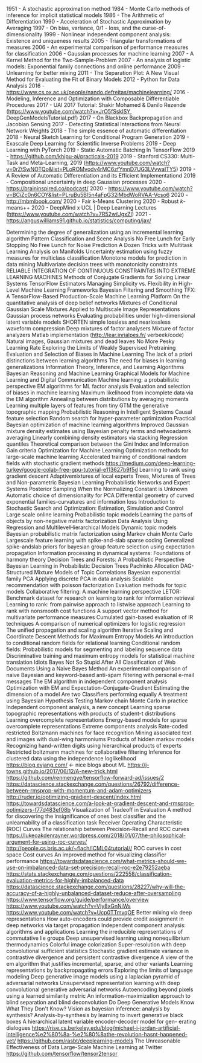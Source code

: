 1951 - A stochastic approximation method
1984 - Monte Carlo methods of inference for implicit statistical models
1986 - The Arithmetic of Differentiation
1990 - Acceleration of Stochastic Approximation by Averaging
1997 - On bias, variance, 0/1 - loss, and the curse-of-dimensionality
1999 - Nonlinear independent component analysis: Existence and uniqueness results
2005 - Triangular transformations of measures
2006 - An experimental comparison of performance measures for classification
2006 - Gaussian processes for machine learning
2007 - A Kernel Method for the Two-Sample-Problem
2007 - An analysis of logistic models: Exponential family connections and online performance
2009 - Unlearning for better mixing
2011 - The Separation Plot: A New Visual Method for Evaluating the Fit of Binary Models
2012 - Python for Data Analysis
2016 - https://www.cs.ox.ac.uk/people/nando.defreitas/machinelearning/
2016 - Modeling, Inference and Optimization with Composable Differentiable Procedures 
2017 - UAI 2017 Tutorial: Shakir Mohamed & Danilo Rezende (https://www.youtube.com/watch?v=JrO5fSskISY, DeepGenModelsTutorial.pdf)
2017 - On Blackbox Backpropagation and Jacobian Sensing
2017 - Detecting Statistical Interactions from Neural Network Weights
2018 - The simple essence of automatic differentiation
2018 - Neural Sketch Learning for Conditional Program Generation
2019 - Exascale Deep Learning for Scientific Inverse Problems
2019 - Deep Learning with PyTorch
2019 - Static Automatic Batching In TensorFlow
2019 - https://github.com/khipu-ai/practicals-2019
2019 - Stanford CS330: Multi-Task and Meta-Learning, 2019 (https://www.youtube.com/watch?v=0rZtSwNOTQo&list=PLoROMvodv4rMC6zfYmnD7UG3LVvwaITY5)
2019 - A Review of Automatic Differentiation and its Efficient Implementationd
2019 - Compositional uncertainty in deep Gaussian processes
2020 - https://braininspired.co/podcast/
2020 - https://www.youtube.com/watch?v=BCiZc0n6COY&list=PLruBu5BI5n4aFpG32iMbdWoRVAA-Vcso6
2020 - http://mbmlbook.com/
2020 - Fair k-Means Clustering
2020 - Robust $k$-means++
2020 - DeepMind x UCL | Deep Learning Lectures (https://www.youtube.com/watch?v=7R52wiUgxZI)
2021 - https://anguswilliams91.github.io/statistics/computing/jax/

Determining the degree of generalization using an incremental learning algorithm
Pattern Classification and Scene Analysis
No Free Lunch for Early Stopping
No Free Lunch for Noise Prediction
A Dozen Tricks with Multitask Learning
Analysis on Manifolds
Uncertainty estimation using fuzzy measures for multiclass classification
Monotone models for prediction in data mining
Multivariate decision trees with monotonicity constraints
RELIABLE INTEGRATION OF CONTINUOUS CONSTRAINTdS INTO EXTREME LEARNING MACHINES
Methods of Conjugate Gradients for Solving Linear Systems
TensorFlow Estimators Managing Simplicity vs. Flexibility in High-Level Machine Learning Frameworks
Bayesian Filtering and Smoothing
TFX: A TensorFlow-Based Production-Scale Machine Learning Platform
On the quantitative analysis of deep belief networks
Mixtures of Conditional Gaussian Scale Mixtures Applied to Multiscale Image Representations
Gaussian process networks
Evaluating probabilities under high-dimensional latent variable models
SHORTEN simple lossless and nearlossless waveform compression
Deep mixtures of factor analysers
Mixture of factor analyzers Matlab implementation (http://lear.inrialpes.fr/ verbeek/code)
Natural images, Gaussian mixtures and dead leaves
No More Pesky Learning Rate
Exploring the Limits of Weakly Supervised Pretraining
Evaluation and Selection of Biases in Machine Learning
The lack of a priori distinctions between learning algorithms
The need for biases in learning generalizations
Information Theory, Inference, and Learning Algorithms
Bayesian Reasoning and Machine Learning
Graphical Models for Machine Learning and Digital Communication
Machine learning: a probabilistic perspective
EM algorithms for ML factor analysis
Evaluation and selection of biases in machine learning
Maximum likelihood from incomplete data via the EM algorithm
Annealing between distributions by averaging moments
Learning multiple layers of features from tiny 
GTM the generative topographic mapping
Probabilistic Reasoning in Intelligent Systems
Causal feature selection
Random search for hyper-parameter optimization
Practical Bayesian optimization of machine learning algorithms
Improved Gaussian mixture density estimates using Bayesian penalty terms and netwoadamrk averaging
Linearly combining density estimators via stacking
Regression quantiles
Theoretical comparison between the Gini Index and Information Gain criteria
Optimization for Machine Learning
Optimization methods for large-scale machine learning
Accelerated training of conditional random fields with stochastic gradient methods
https://medium.com/deep-learning-turkey/google-colab-free-gpu-tutorial-e113627b9f5d
Learning to rank using gradient descent
Adaptivemixtures of local experts
Trees, Mixtures of Trees and Non-parametric Bayesian Learning
Probabilistic Networks and Expert Systems
Posterior Sampling When the Normalizing Constant is Unknown
Automatic choice of dimensionality for PCA
Differential geometry of curved exponential families-curvatures and information loss
Introduction to Stochastic Search and Optimization: Estimation, Simulation and Control
Large scale online learning
Probabilistic topic models
Learning the parts of objects by non-negative matrix factorization
Data Analysis Using Regression and MultilevelHierarchical Models
Dynamic topic models
Bayesian probabilistic matrix factorization using Markov chain Monte Carlo
Largescale feature learning with spike-and-slab sparse coding
Generalized spike-andslab priors for bayesian group feature selection using expectation propagation
Information processing in dynamical systems: Foundations of harmony theory
Decision Trees and Forests: A Probabilistic Perspective
Bayesian Learning in Probabilistic Decision Trees
Pachinko Allocation DAG-Structured Mixture Models of Topic Correlations
Bayesian exponential family PCA
Applying discrete PCA in data analysis
Scalable recommendation with poisson factorization
Evaluation methods for topic models
Collaborative filtering: A machine learning perspective
LETOR: Benchmark dataset for research on learning to rank for information retrieval
Learning to rank: from pairwise approach to listwise approach
Learning to rank with nonsmooth cost functions
A support vector method for multivariate performance measures
Cumulated gain-based evaluation of IR techniques
A comparison of numerical optimizers for logistic regression
The unified propagation and scaling algorithm
Iterative Scaling and Coordinate Descent Methods for Maximum Entropy Models
An introduction to conditional random fields for relational learning
Conditional random fields: Probabilistic models for segmenting and labeling sequence data
Discriminative training and maximum entropy models for statistical machine translation
Idiots Bayes Not So Stupid After All
Classification of Web Documents Using a Naive Bayes Method
An experimental comparison of naive Bayesian and keyword-based anti-spam filtering with personal e-mail messages
The EM algorithm in independent component analysis
Optimization with EM and Expectation-Conjugate-Gradient
Estimating the dimension of a model
Are two Classifiers performing equally A treatment using Bayesian Hypothesis Testing
Markov chain Monte Carlo in practice
Independent component analysis, a new concept
Learning sparse topographic representations with products of student-t distributions
Learning overcomplete representations
Energy-based models for sparse overcomplete representations
Extreme components analysis
Rate-coded restricted Boltzmann machines for face recognition
Mining associated text and images with dual-wing harmoniums
Products of hidden markov models
Recognizing hand-written digits using hierarchical products of experts
Restricted boltzmann machines for collaborative filtering
Inference for clustered data using the independence loglikelihood
https://blog.evjang.com/ <- nice blogs about ML
https://j-towns.github.io/2017/06/12/A-new-trick.html
https://github.com/renmengye/tensorflow-forward-ad/issues/2
https://datascience.stackexchange.com/questions/26792/difference-between-rmsprop-with-momentum-and-adam-optimizers
http://ruder.io/optimizing-gradient-descent/index.html
https://towardsdatascience.com/a-look-at-gradient-descent-and-rmsprop-optimizers-f77d483ef08b
Visualization of Tradeoff in Evaluation
A method for discovering the insignificance of ones best classifier and the unlearnability of a classification task
Receiver Operating Characteristic (ROC) Curves
The relationship between Precision-Recall and ROC curves
https://lukeoakdenrayner.wordpress.com/2018/01/07/the-philosophical-argument-for-using-roc-curves/
http://people.cs.bris.ac.uk/~flach/ICML04tutorial//
ROC curves in cost space
Cost curves An improved method for visualizing classifier performance
https://towardsdatascience.com/what-metrics-should-we-use-on-imbalanced-data-set-precision-recall-roc-e2e79252aeba
https://stats.stackexchange.com/questions/222558/classification-evaluation-metrics-for-highly-imbalanced-data
https://datascience.stackexchange.com/questions/28227/why-will-the-accuracy-of-a-highly-unbalanced-dataset-reduce-after-oversampling
https://www.tensorflow.org/guide/performance/overview
https://www.youtube.com/watch?v=Vly8xGnNiWs
https://www.youtube.com/watch?v=Ucp0TTmvqOE
Better mixing via deep representations
How auto-encoders could provide credit assignment in deep networks via target propagation
Independent component analysis: algorithms and applications
Learning the irreducible representations of commutative lie groups
Deep unsupervised learning using nonequilibrium thermodynamics
Colorful image colorization
Super-resolution with deep convolutional sufficient statistics
Stochastic gradient estimate variance in contrastive divergence and persistent contrastive divergence
A view of the em algorithm that justifies incremental, sparse, and other variants
Learning representations by backpropagating errors
Exploring the limits of language modeling
Deep generative image models using a laplacian pyramid of adversarial networks
Unsupervised representation learning with deep convolutional generative adversarial networks
Autoencoding beyond pixels using a learned similarity metric
An information-maximization approach to blind separation and blind deconvolution
Do Deep Generative Models Know What They Don't Know?
Vision as bayesian inference: analysis by synthesis?
Analysis-by-synthesis by learning to invert generative black boxes
A hierarchical latent variable encoder-decoder model for gen- erating dialogues
https://rise.cs.berkeley.edu/blog/michael-i-jordan-artificial-intelligence%e2%80%8a-%e2%80%8athe-revolution-hasnt-happened-yet/
https://github.com/rasbt/deeplearning-models
The Unreasonable Effectiveness of Data
Large-Scale Machine Learning at Twitter
https://github.com/tensorflow/tensor2tensor